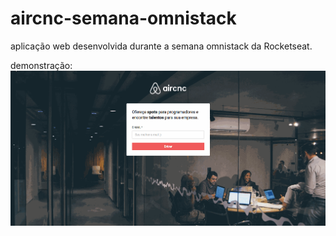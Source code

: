 # aircnc-semana-omnistack
aplicação web desenvolvida durante a semana omnistack da Rocketseat.

demonstração:
![](aircnc.gif)
